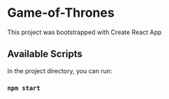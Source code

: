 # Game-of-Thrones

This project was bootstrapped with Create React App

## Available Scripts

In the project directory, you can run:

### `npm start`
